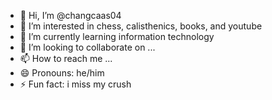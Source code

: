 - 👋 Hi, I’m @changcaas04
- 👀 I’m interested in chess, calisthenics, books, and youtube
- 🌱 I’m currently learning information technology
- 💞️ I’m looking to collaborate on ...
- 📫 How to reach me ...
- 😄 Pronouns: he/him
- ⚡ Fun fact: i miss my crush

<!---
changcaas04/changcaas04 is a ✨ special ✨ repository because its `README.md` (this file) appears on your GitHub profile.
You can click the Preview link to take a look at your changes.
--->
